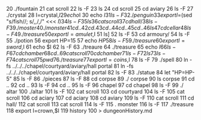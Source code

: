    20  ./fountain
   21  cat scroll
   22  ls -F
   23  ls
   24  cd scroll
   25  cd aviary
   26  ls -F
   27  ./crystal
   28  I=crystal,$I
   29  echo$I
   30  echo $I
   31  ls -F
   32  ./penguin
   33  export I=$(sed "s/fish//; s/,,/,/" <<< $I)
   34  ls -F
   35  ls
   36  cat scroll
   37  cd hall/
   38  ls -F
   39  ./moster
   40  ./monster
   41  cd ..
   42  cd.
   43  cd ..
   44  cd ..
   45  cd ..
   46  ls
   47  cd cellar
   48  ls -F
   49  ./treasure
   50  export I=amulet,$I
   51  ls]
   52  ls -F
   53  cd armoury/
   54  ls -F
   55  ./potion
   56  export HP=15
   57  echo $HP
   58  ls -F
   59  ./treasure
   60  export I=sword,$I
   61  echo $I
   62  ls -F
   63  ./treaure
   64  ./treasure
   65  echo $I
   66  ls -F
   67  cd chamber
   68  cd ..
   69  cat scroll
   70  cd chamber
   71  ls -F
   72  ls
   73  ls -F
   74  cat scroll
   75  pwd
   76  ./treasure
   77  export I=coins,$I
   78  ls -F
   79  ./spell
   80  ln -fs ../../../chapel/courtyard/aviary/hall portal
   81  ln -fs ../../../chapel/courtyard/aviary/hall portal
   82  ls -F
   83  ./statue
   84  let "HP=HP-5"
   85  ls -F
   86  ./pieces
   87  ls -F
   88  cd corpse
   89  ./ corpse
   90  ls corpse
   91  cd ..
   92  cd ..
   93  ls -F
   94  cd ..
   95  ls -F
   96  chapel
   97  cd chapel
   98  ls -F
   99  ./ altar
  100  ./altar
  101  ls -F
  102  cat scroll
  103  cd courtyard
  104  ls -F
  105  cat scroll
  106  cd aciary
  107  cd aciary
  108  cd aviary
  109  ls -F
  110  cat scroll
  111  cd hall/
  112  cat scroll
  113  cat scroll
  114  ls -F
  115  . monster
  116  ls -F
  117  ./treasure
  118  export I=crown,$I
  119  history 100 > dungeonHistory.md
